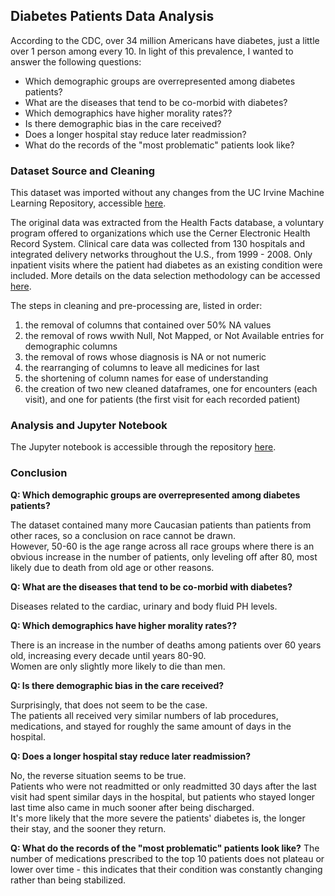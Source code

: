 ## Diabetes Patients Data Analysis

According to the CDC, over 34 million Americans have diabetes, just a little over 1 person among every 10.
In light of this prevalence, I wanted to answer the following questions:

- Which demographic groups are overrepresented among diabetes patients?
- What are the diseases that tend to be co-morbid with diabetes?
- Which demographics have higher morality rates??
- Is there demographic bias in the care received?
- Does a longer hospital stay reduce later readmission?
- What do the records of the "most problematic" patients look like?


### Dataset Source and Cleaning 

This dataset was imported without any changes from the UC Irvine Machine Learning Repository, accessible [here](https://archive.ics.uci.edu/ml/datasets/Diabetes+130-US+hospitals+for+years+1999-2008).

The original data was extracted from the Health Facts database, a voluntary program offered to organizations which use the Cerner Electronic Health Record System. Clinical care data was collected from 130 hospitals and integrated delivery networks throughout the U.S., from 1999 - 2008. Only inpatient visits where the patient had diabetes as an existing condition were included. More details on the data selection methodology can be accessed [here](https://www.hindawi.com/journals/bmri/2014/781670/).

The steps in cleaning and pre-processing are, listed in order:
1. the removal of columns that contained over 50% NA values
2. the removal of rows wwith Null, Not Mapped, or Not Available entries for demographic columns
3. the removal of rows whose diagnosis is NA or not numeric
4. the rearranging of columns to leave all medicines for last 
5. the shortening of column names for ease of understanding
6. the creation of two new cleaned dataframes, one for encounters (each visit), and one for patients (the first visit for each recorded patient) 


### Analysis and Jupyter Notebook

The Jupyter notebook is accessible through the repository [here](https://github.com/tapatia/dats6103_p3/blob/main/DATS%206103%20-%20Individual%20Project%203%20-%20Dai%20Wei%20Tsang.ipynb). 


### Conclusion


**Q: Which demographic groups are overrepresented among diabetes patients?**

The dataset contained many more Caucasian patients than patients from other races, so a conclusion on race cannot be drawn.<br> However, 50-60 is the age range across all race groups where there is an obvious increase in the number of patients, only leveling off after 80, most likely due to death from old age or other reasons.


**Q: What are the diseases that tend to be co-morbid with diabetes?**

Diseases related to the cardiac, urinary and body fluid PH levels.


**Q: Which demographics have higher morality rates??**

There is an increase in the number of deaths among patients over 60 years old, increasing every decade until years 80-90. <br> Women are only slightly more likely to die than men.


**Q: Is there demographic bias in the care received?**

Surprisingly, that does not seem to be the case.<br>
The patients all received very similar numbers of lab procedures, medications, and stayed for roughly the same amount of days in the hospital. 


**Q: Does a longer hospital stay reduce later readmission?**

No, the reverse situation seems to be true.<br>
Patients who were not readmitted or only readmitted 30 days after the last visit had spent similar days in the hospital, but patients who stayed longer last time also came in much sooner after being discharged.<br>
It's more likely that the more severe the patients' diabetes is, the longer their stay, and the sooner they return.


**Q: What do the records of the "most problematic" patients look like?**
The number of medications prescribed to the top 10 patients does not plateau or lower over time - this indicates that their condition was constantly changing rather than being stabilized.
